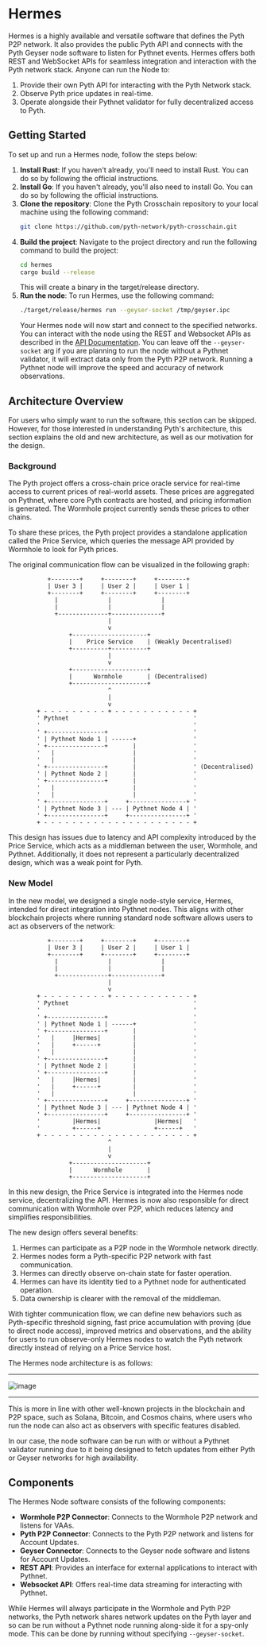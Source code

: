 # Hermes

Hermes is a highly available and versatile software that defines the Pyth P2P
network. It also provides the public Pyth API and connects with the Pyth Geyser
node software to listen for Pythnet events. Hermes offers both REST and
WebSocket APIs for seamless integration and interaction with the Pyth network
stack. Anyone can run the Node to:

1. Provide their own Pyth API for interacting with the Pyth Network stack.
2. Observe Pyth price updates in real-time.
3. Operate alongside their Pythnet validator for fully decentralized access to Pyth.

## Getting Started

To set up and run a Hermes node, follow the steps below:

1. **Install Rust**: If you haven't already, you'll need to install Rust. You can
   do so by following the official instructions.
2. **Install Go**: If you haven't already, you'll also need to install Go. You can
   do so by following the official instructions.
3. **Clone the repository**: Clone the Pyth Crosschain repository to your local
   machine using the following command:
   ```bash
   git clone https://github.com/pyth-network/pyth-crosschain.git
   ```
4. **Build the project**: Navigate to the project directory and run the following command to build the project:
   ```bash
   cd hermes
   cargo build --release
   ```
   This will create a binary in the target/release directory.
5. **Run the node**: To run Hermes, use the following command:
   ```bash
   ./target/release/hermes run --geyser-socket /tmp/geyser.ipc
   ```
   Your Hermes node will now start and connect to the specified networks. You
   can interact with the node using the REST and Websocket APIs as described
   in the [API Documentation](). You can leave off the `--geyser-socket` arg
   if you are planning to run the node without a Pythnet validator, it will
   extract data only from the Pyth P2P network. Running a Pythnet node will
   improve the speed and accuracy of network observations.

## Architecture Overview

For users who simply want to run the software, this section can be skipped.
However, for those interested in understanding Pyth's architecture, this
section explains the old and new architecture, as well as our motivation for
the design.

### Background

The Pyth project offers a cross-chain price oracle service for real-time access
to current prices of real-world assets. These prices are aggregated on Pythnet,
where core Pyth contracts are hosted, and pricing information is generated. The
Wormhole project currently sends these prices to other chains.

To share these prices, the Pyth project provides a standalone application
called the Price Service, which queries the message API provided by Wormhole to
look for Pyth prices.

The original communication flow can be visualized in the following graph:

```
           +--------+     +--------+     +--------+
           | User 3 |     | User 2 |     | User 1 |
           +--------+     +--------+     +--------+
             |              |              |
             |              |              |
             +--------------+--------------+
                            |
                            v
                 +---------------------+
                 |    Price Service    | (Weakly Decentralised)
                 +----------+----------+
                            |
                            v
                 +---------------------+
                 |      Wormhole       | (Decentralised)
                 +---------------------+
                            ^
                            |
                            v
        + - - - - - - - - - + - - - - - - - - - - - +
        ' Pythnet                                   '
        '                                           '
        ' +----------------+                        '
        ' | Pythnet Node 1 | ------+                '
        ' +----------------+       |                '
        '   |                      |                '
        '   |                      |                '
        ' +----------------+       |                ' (Decentralised)
        ' | Pythnet Node 2 |       |                '
        ' +----------------+       |                '
        '   |                      |                '
        '   |                      |                '
        ' +----------------+     +----------------+ '
        ' | Pythnet Node 3 | --- | Pythnet Node 4 | '
        ' +----------------+     +----------------+ '
        + - - - - - - - - - - - - - - - - - - - - - +
```

This design has issues due to latency and API complexity introduced by the
Price Service, which acts as a middleman between the user, Wormhole, and
Pythnet. Additionally, it does not represent a particularly decentralized
design, which was a weak point for Pyth.

### New Model

In the new model, we designed a single node-style service, Hermes, intended for
direct integration into Pythnet nodes. This aligns with other blockchain
projects where running standard node software allows users to act as observers
of the network:

```
           +--------+     +--------+     +--------+
           | User 3 |     | User 2 |     | User 1 |
           +--------+     +--------+     +--------+
             |              |              |
             |              |              |
             +--------------+--------------+
                            |
                            v
        + - - - - - - - - - + - - - - - - - - - - - +
        ' Pythnet                                   '
        '                                           '
        ' +----------------+                        '
        ' | Pythnet Node 1 | ------+                '
        ' +----------------+       |                '
        '   |     |Hermes|         |                '
        '   |     +------+         |                '
        '   |                      |                '
        ' +----------------+       |                '
        ' | Pythnet Node 2 |       |                '
        ' +----------------+       |                '
        '   |     |Hermes|         |                '
        '   |     +------+         |                '
        '   |                      |                '
        ' +----------------+     +----------------+ '
        ' | Pythnet Node 3 | --- | Pythnet Node 4 | '
        ' +----------------+     +----------------+ '
        '         |Hermes|               |Hermes|   '
        '         +------+               +------+   '
        + - - - - - - - - - - - - - - - - - - - - - +
                            ^
                            |
                            v
                 +---------------------+
                 |      Wormhole       |
                 +---------------------+
```

In this new design, the Price Service is integrated into the Hermes node
service, decentralizing the API. Hermes is now also responsible for direct
communication with Wormhole over P2P, which reduces latency and simplifies
responsibilities.

The new design offers several benefits:

1. Hermes can participate as a P2P node in the Wormhole network directly.
2. Hermes nodes form a Pyth-specific P2P network with fast communication.
3. Hermes can directly observe on-chain state for faster operation.
4. Hermes can have its identity tied to a Pythnet node for authenticated operation.
5. Data ownership is clearer with the removal of the middleman.

With tighter communication flow, we can define new behaviors such as
Pyth-specific threshold signing, fast price accumulation with proving (due to
direct node access), improved metrics and observations, and the ability for
users to run observe-only Hermes nodes to watch the Pyth network directly
instead of relying on a Price Service host.

The Hermes node architecture is as follows:

---

![image](https://user-images.githubusercontent.com/158967/225939587-f19cfe77-0393-4798-ad72-0022420d3e51.png)

---

This is more in line with other well-known projects in the blockchain and P2P
space, such as Solana, Bitcoin, and Cosmos chains, where users who run the node
can also act as observers with specific features disabled.

In our case, the node software can be run with or without a Pythnet validator
running due to it being designed to fetch updates from either Pyth or Geyser
networks for high availability.

## Components

The Hermes Node software consists of the following components:

- **Wormhole P2P Connector**: Connects to the Wormhole P2P network and listens for VAAs.
- **Pyth P2P Connector**: Connects to the Pyth P2P network and listens for Account Updates.
- **Geyser Connector**: Connects to the Geyser node software and listens for Account Updates.
- **REST API**: Provides an interface for external applications to interact with Pythnet.
- **Websocket API**: Offers real-time data streaming for interacting with Pythnet.

While Hermes will always participate in the Wormhole and Pyth P2P networks, the
Pyth network shares network updates on the Pyth layer and so can be run without
a Pythnet node running along-side it for a spy-only mode. This can be done by
running without specifying `--geyser-socket`.
